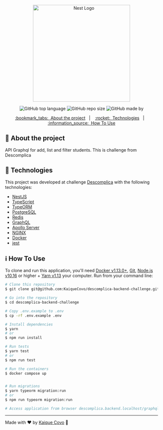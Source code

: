 <div align="center">
<p align="center">
  <a href="http://nestjs.com/" target="blank"><img src="https://nestjs.com/img/logo_text.svg" width="320" alt="Nest Logo" /></a>
</p>

  <!-- Badges -->

![GitHub top language](https://img.shields.io/github/languages/top/kaiquecovo/descomplica-backend-challenge?color=%2300E88F)
![GitHub repo size](https://img.shields.io/github/repo-size/kaiquecovo/descomplica-backend-challenge?color=%23212121)
![GitHub made by](https://img.shields.io/badge/made%20by-KaiqueCovo-%2366ffbd)

<!-- Menu -->
<p align="center" >
  <a href="#bookmark_tabs-about-the-project">:bookmark_tabs:&nbsp;&nbsp;About the project</a>&nbsp;&nbsp;&nbsp;|&nbsp;&nbsp;&nbsp;
  <a href="#rocket-technologies">:rocket:&nbsp;&nbsp;Technologies</a>&nbsp;&nbsp;&nbsp;|&nbsp;&nbsp;&nbsp;
  <a href="#information_source-how-to-use">:information_source:&nbsp;&nbsp;How To Use</a>
</p>

</div>

<!-- About -->

## :bookmark_tabs: About the project

API Graphql for add, list and filter students. This is challenge from Descomplica

<!-- Technologies -->

## :rocket: Technologies

This project was developed at challenge [Descomplica](https://descomplica.com.br) with the following technologies:

- [NestJS](https://nestjs.com/)
- [TypeScript](https://www.typescriptlang.org/)
- [TypeORM](https://typeorm.io)
- [PostgreSQL](https://www.postgresql.org/)
- [Redis](https://redis.io/)
- [GraphQL](https://graphql.org/)
- [Apollo Server](https://www.apollographql.com/docs/apollo-server/)
- [NGINX](https://www.nginx.com/)
- [Docker](https://www.docker.com/)
- [jest](https://jestjs.io/pt-BR/)

<!-- How to use -->

## :information_source: How To Use

To clone and run this application, you'll need [Docker v1.13.0+](https://www.docker.com/), [Git](https://git-scm.com), [Node.js v10.16](https://nodejs.org/en) or higher + [Yarn v1.13](https://yarnpkg.com) your computer. Run from your command line:

```bash
# Clone this repository
$ git clone git@github.com:KaiqueCovo/descomplica-backend-challenge.git

# Go into the repository
$ cd descomplica-backend-challenge

# Copy .env.example to .env
$ cp -rf .env.example .env

# Install dependencies
$ yarn
# or
$ npm run install

# Run tests
$ yarn test
# or
$ npm run test

# Run the containers
$ docker compose up


# Run migrations
$ yarn typeorm migration:run
# or
$ npm run typeorm migration:run

# Access application from browser descomplica.backend.localhost/graphql
```

---

Made with ♥ by [Kaique Covo](https://www.linkedin.com/in/kaique-covo-a46331147/) :wave:
